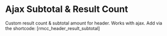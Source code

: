 # Ajax Subtotal & Result Count

Custom result count & subtotal amount for header. Works with ajax. Add via the shortcode: [rmcc_header_result_subtotal]